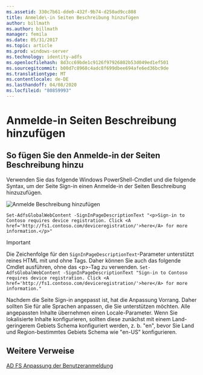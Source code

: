 ```yaml
---
ms.assetid: 330c7b61-dde0-432f-9b74-d250ad9cc808
title: Anmelde\-in Seiten Beschreibung hinzufügen
author: billmath
ms.author: billmath
manager: femila
ms.date: 05/31/2017
ms.topic: article
ms.prod: windows-server
ms.technology: identity-adfs
ms.openlocfilehash: 8d3cc69bde1c9126f97926802b53d049ed1ef501
ms.sourcegitcommit: b00d7c8968c4adc8f699dbee694afe6ed36bc9de
ms.translationtype: MT
ms.contentlocale: de-DE
ms.lasthandoff: 04/08/2020
ms.locfileid: "80859993"
---
```

# <a name="add-sign-in-page-description"></a>Anmelde\-in Seiten Beschreibung hinzufügen


## <a name="to-add-sign-in-page-description"></a>So fügen Sie den Anmelde\-in der Seiten Beschreibung hinzu  
Verwenden Sie das folgende Windows PowerShell-Cmdlet und die folgende Syntax, um der Seite Sign\-in einen Anmelde\-in der Seiten Beschreibung hinzuzufügen.  

![Anmelde Beschreibung hinzufügen](media/AD-FS-user-sign-in-customization/ADFS_Blue_Custom2.png)

    Set-AdfsGlobalWebContent -SignInPageDescriptionText "<p>Sign-in to Contoso requires device registration. Click <A href='http://fs1.contoso.com/deviceregistration/'>here</A> for more information.</p>" 
 
  
> [!IMPORTANT]  
> Die Zeichenfolge für den `SignInPageDescriptionText`-Parameter unterstützt reines HTML mit und ohne Tags. Daher können Sie auch das folgende Cmdlet ausführen, ohne das &lt;p&gt;-Tag zu verwenden.  `Set-AdfsGlobalWebContent -SignInPageDescriptionText "Sign-in to Contoso requires device registration. Click <A href='http://fs1.contoso.com/deviceregistration/'>here</A> for more information." ` 

Nachdem die Seite Sign\-in angepasst ist, hat die Anpassung Vorrang. Daher sollten Sie für alle Sprachen anpassen, die Sie unterstützen möchten. Alle angepassten Inhalte übernehmen einen Locale-Parameter. Wenn Sie lokalisierte Inhalte konfigurieren, sollten diese zunächst mit einem Land\-geringerem Gebiets Schema konfiguriert werden, z. b. "en", bevor Sie Land und Region\-bestimmtes Gebiets Schema wie "en\-US" konfigurieren.  

## <a name="additional-references"></a>Weitere Verweise 
[AD FS Anpassung der Benutzeranmeldung](AD-FS-user-sign-in-customization.md)  

